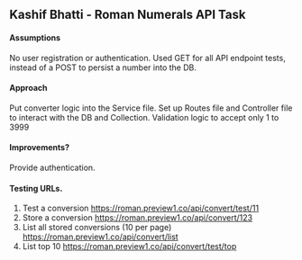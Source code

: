 ## Kashif Bhatti - Roman Numerals API Task

#### Assumptions
No user registration or authentication.
Used GET for all API endpoint tests, instead of a POST to persist a number into the DB.

#### Approach
Put converter logic into the Service file.
Set up Routes file and Controller file to interact with the DB and Collection. 
Validation logic to accept only 1 to 3999

#### Improvements?
Provide authentication.

#### Testing URLs.

1. Test a conversion
https://roman.preview1.co/api/convert/test/11
2. Store a conversion
https://roman.preview1.co/api/convert/123
3. List all stored conversions (10 per page)
https://roman.preview1.co/api/convert/list
4. List top 10
https://roman.preview1.co/api/convert/test/top


